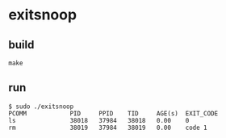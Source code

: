 # exitsnoop

## build

```
make
```

## run

```
$ sudo ./exitsnoop
PCOMM            PID     PPID    TID     AGE(s)  EXIT_CODE
ls               38018   37984   38018   0.00    0
rm               38019   37984   38019   0.00    code 1
```
